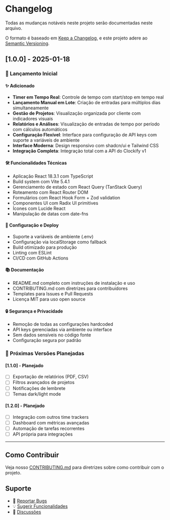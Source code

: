 # Changelog

Todas as mudanças notáveis neste projeto serão documentadas neste arquivo.

O formato é baseado em [Keep a Changelog](https://keepachangelog.com/en/1.0.0/),
e este projeto adere ao [Semantic Versioning](https://semver.org/spec/v2.0.0.html).

## [1.0.0] - 2025-01-18

### 🎉 Lançamento Inicial

#### ✨ Adicionado
- **Timer em Tempo Real**: Controle de tempo com start/stop em tempo real
- **Lançamento Manual em Lote**: Criação de entradas para múltiplos dias simultaneamente
- **Gestão de Projetos**: Visualização organizada por cliente com indicadores visuais
- **Relatórios e Análises**: Visualização de entradas de tempo por período com cálculos automáticos
- **Configuração Flexível**: Interface para configuração de API keys com suporte a variáveis de ambiente
- **Interface Moderna**: Design responsivo com shadcn/ui e Tailwind CSS
- **Integração Completa**: Integração total com a API do Clockify v1

#### 🛠️ Funcionalidades Técnicas
- Aplicação React 18.3.1 com TypeScript
- Build system com Vite 5.4.1
- Gerenciamento de estado com React Query (TanStack Query)
- Roteamento com React Router DOM
- Formulários com React Hook Form + Zod validation
- Componentes UI com Radix UI primitives
- Ícones com Lucide React
- Manipulação de datas com date-fns

#### 🔧 Configuração e Deploy
- Suporte a variáveis de ambiente (.env)
- Configuração via localStorage como fallback
- Build otimizado para produção
- Linting com ESLint
- CI/CD com GitHub Actions

#### 📚 Documentação
- README.md completo com instruções de instalação e uso
- CONTRIBUTING.md com diretrizes para contribuidores
- Templates para Issues e Pull Requests
- Licença MIT para uso open source

#### 🔒 Segurança e Privacidade
- Remoção de todas as configurações hardcoded
- API keys gerenciadas via ambiente ou interface
- Sem dados sensíveis no código fonte
- Configuração segura por padrão

### 🚀 Próximas Versões Planejadas

#### [1.1.0] - Planejado
- [ ] Exportação de relatórios (PDF, CSV)
- [ ] Filtros avançados de projetos
- [ ] Notificações de lembrete
- [ ] Temas dark/light mode

#### [1.2.0] - Planejado
- [ ] Integração com outros time trackers
- [ ] Dashboard com métricas avançadas
- [ ] Automação de tarefas recorrentes
- [ ] API própria para integrações

---

## Como Contribuir

Veja nosso [CONTRIBUTING.md](CONTRIBUTING.md) para diretrizes sobre como contribuir com o projeto.

## Suporte

- 🐛 [Reportar Bugs](https://github.com/your-username/clockify-automator/issues/new?template=bug_report.md)
- 💡 [Sugerir Funcionalidades](https://github.com/your-username/clockify-automator/issues/new?template=feature_request.md)
- 💬 [Discussões](https://github.com/your-username/clockify-automator/discussions)